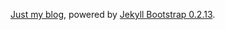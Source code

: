[Just my blog](http://caarlos0.github.com), powered by [Jekyll Bootstrap 0.2.13](https://github.com/plusjade/jekyll-bootstrap).